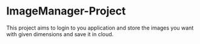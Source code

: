 # ImageManager-Project
This project aims to login to you application and store the images you want with given dimensions and save it in cloud.
